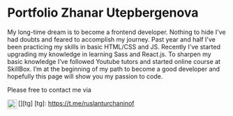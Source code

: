 # Portfolio Zhanar Utepbergenova

My long-time dream is  to become a frontend developer. Nothing to hide I've had doubts and feared to accomplish my journey. Past year and half I've been practicing my skills in basic HTML/CSS and JS. 
Recently I've started upgrading my knowledge in learning Sass and React.js. To sharpen my basic knowledge I’ve followed Youtube tutors and started online course at SkillBox. 
I’m at the beginning of my path to become a good developer and hopefully this page will show you my passion to code.

Please free to contact me via

[<img align="left" alt="Ruslan | Telegram" width="22px" src="https://papik.pro/uploads/posts/2021-11/thumbs/1636144468_3-papik-pro-p-logotip-telegramma-foto-3.jpg" />][tg]
[tg]: https://t.me/ruslanturchaninof


